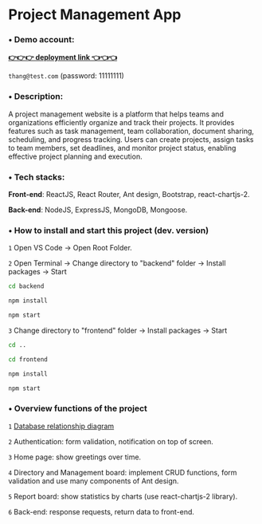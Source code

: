 # Project Management App

### • **Demo account**:

[**👉👉👉 deployment link 👈👈👈**](https://pm-app-thangda.netlify.app)

`thang@test.com` (password: 11111111)

### • **Description**:

A project management website is a platform that helps teams and organizations efficiently organize and track their projects. It provides features such as task management, team collaboration, document sharing, scheduling, and progress tracking. Users can create projects, assign tasks to team members, set deadlines, and monitor project status, enabling effective project planning and execution.

### • **Tech stacks**:

**Front-end**: ReactJS, React Router, Ant design, Bootstrap, react-chartjs-2.

**Back-end**: NodeJS, ExpressJS, MongoDB, Mongoose.

### • **How to install and start this project (dev. version)**

`1` Open VS Code -> Open Root Folder.

`2` Open Terminal -> Change directory to "backend" folder -> Install packages -> Start

```sh
cd backend
```

```sh
npm install
```

```sh
npm start
```

`3` Change directory to "frontend" folder -> Install packages -> Start

```sh
cd ..
```

```sh
cd frontend
```

```sh
npm install
```

```sh
npm start
```

### • **Overview functions of the project**

`1` [Database relationship diagram](https://drive.google.com/file/d/1UXZE1pVig_FauXpUJyeaAQ-MLlxvm5i0/view?usp=sharing)

`2` Authentication: form validation, notification on top of screen.

`3` Home page: show greetings over time.

`4` Directory and Management board: implement CRUD functions, form validation and use many components of Ant design.

`5` Report board: show statistics by charts (use react-chartjs-2 library).

`6` Back-end: response requests, return data to front-end.
